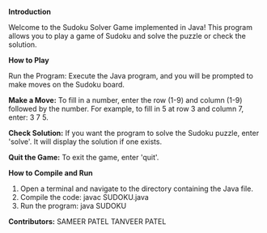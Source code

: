 **Introduction**

Welcome to the Sudoku Solver Game implemented in Java! This program allows you to play a game of Sudoku and solve the puzzle or check the solution.

**How to Play**

Run the Program: Execute the Java program, and you will be prompted to make moves on the Sudoku board.

**Make a Move:** To fill in a number, enter the row (1-9) and column (1-9) followed by the number. For example, to fill in 5 at row 3 and column 7, enter: 3 7 5.

**Check Solution:** If you want the program to solve the Sudoku puzzle, enter 'solve'. It will display the solution if one exists.

**Quit the Game:** To exit the game, enter 'quit'.

**How to Compile and Run**

1) Open a terminal and navigate to the directory containing the Java file.
2) Compile the code: javac SUDOKU.java
3) Run the program: java SUDOKU

**Contributors:**
SAMEER PATEL
TANVEER PATEL
